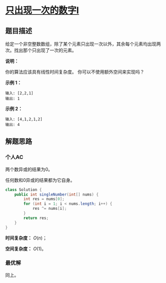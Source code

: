 # [只出现一次的数字I](https://leetcode-cn.com/problems/single-number/)

## 题目描述

给定一个非空整数数组，除了某个元素只出现一次以外，其余每个元素均出现两次。找出那个只出现了一次的元素。

**说明：**

你的算法应该具有线性时间复杂度。 你可以不使用额外空间来实现吗？

**示例 1：**

```
输入: [2,2,1]
输出: 1
```

**示例 2：**

```
输入: [4,1,2,1,2]
输出: 4
```

## 解题思路

### 个人AC

两个数异或的结果为0。

任何数和0异或的结果都为它自身。

```java
class Solution {
    public int singleNumber(int[] nums) {
        int res = nums[0];
        for (int i = 1; i < nums.length; i++) {
            res ^= nums[i];
        }
        return res;
    }
}
```

**时间复杂度：** $O(n)$；

**空间复杂度：** $O(1)$。

### 最优解

同上。



